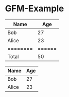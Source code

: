 GFM-Example
===========


Name    | Age
--------|------
Bob     | 27
Alice   | 23
========|======
Total   | 50

Name    | Age
--------|------
Bob     | 27
Alice   | 23
